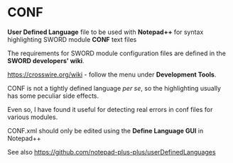# CONF
**User Defined Language** file to be used with **Notepad++** for syntax highlighting SWORD module **CONF** text files

The requirements for SWORD module configuration files are defined in the **SWORD developers' wiki**.

https://crosswire.org/wiki - follow the menu under **Development Tools**.

CONF is not a tightly defined language _per se_, so the highlighting usually has some peculiar side effects.

Even so, I have found it useful for detecting real errors in conf files for various modules.

CONF.xml should only be edited using the **Define Language GUI** in Notepad++

See also https://github.com/notepad-plus-plus/userDefinedLanguages
